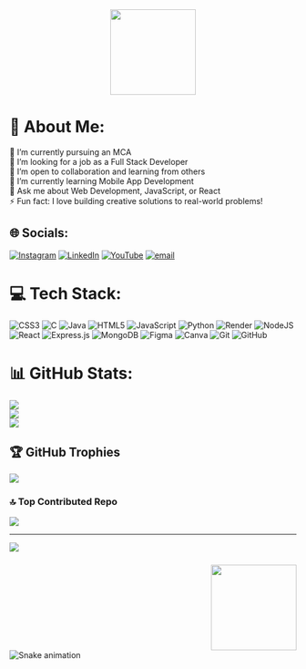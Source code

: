 <div align="center">
  <img height="150" src="https://media.giphy.com/media/M9gbBd9nbDrOTu1Mqx/giphy.gif"  />
</div>



# 💫 About Me:
🔭 I’m currently pursuing an MCA<br>👯 I’m looking for a job as a Full Stack Developer<br>🤝 I’m open to collaboration and learning from others<br>🌱 I’m currently learning Mobile App Development<br>💬 Ask me about Web Development, JavaScript, or React<br>⚡ Fun fact: I love building creative solutions to real-world problems!


## 🌐 Socials:
[![Instagram](https://img.shields.io/badge/Instagram-%23E4405F.svg?logo=Instagram&logoColor=white)](https://instagram.com/dhinesh_143_17) [![LinkedIn](https://img.shields.io/badge/LinkedIn-%230077B5.svg?logo=linkedin&logoColor=white)](https://linkedin.com/in/dhineshwaranp) [![YouTube](https://img.shields.io/badge/YouTube-%23FF0000.svg?logo=YouTube&logoColor=white)](https://youtube.com/@@DhineshWaran.P) [![email](https://img.shields.io/badge/Email-D14836?logo=gmail&logoColor=white)](mailto:dwaranp@gmail.com)

# 💻 Tech Stack:
![CSS3](https://img.shields.io/badge/css3-%231572B6.svg?style=flat-square&logo=css3&logoColor=white) ![C](https://img.shields.io/badge/c-%2300599C.svg?style=flat-square&logo=c&logoColor=white) ![Java](https://img.shields.io/badge/java-%23ED8B00.svg?style=flat-square&logo=openjdk&logoColor=white) ![HTML5](https://img.shields.io/badge/html5-%23E34F26.svg?style=flat-square&logo=html5&logoColor=white) ![JavaScript](https://img.shields.io/badge/javascript-%23323330.svg?style=flat-square&logo=javascript&logoColor=%23F7DF1E) ![Python](https://img.shields.io/badge/python-3670A0?style=flat-square&logo=python&logoColor=ffdd54) ![Render](https://img.shields.io/badge/Render-%46E3B7.svg?style=flat-square&logo=render&logoColor=white) ![NodeJS](https://img.shields.io/badge/node.js-6DA55F?style=flat-square&logo=node.js&logoColor=white) ![React](https://img.shields.io/badge/react-%2320232a.svg?style=flat-square&logo=react&logoColor=%2361DAFB) ![Express.js](https://img.shields.io/badge/express.js-%23404d59.svg?style=flat-square&logo=express&logoColor=%2361DAFB) ![MongoDB](https://img.shields.io/badge/MongoDB-%234ea94b.svg?style=flat-square&logo=mongodb&logoColor=white) ![Figma](https://img.shields.io/badge/figma-%23F24E1E.svg?style=flat-square&logo=figma&logoColor=white) ![Canva](https://img.shields.io/badge/Canva-%2300C4CC.svg?style=flat-square&logo=Canva&logoColor=white) ![Git](https://img.shields.io/badge/git-%23F05033.svg?style=flat-square&logo=git&logoColor=white) ![GitHub](https://img.shields.io/badge/github-%23121011.svg?style=flat-square&logo=github&logoColor=white)
# 📊 GitHub Stats:
![](https://github-readme-stats.vercel.app/api?username=2009Dhinesh&theme=blue-green&hide_border=false&include_all_commits=false&count_private=false)<br/>
![](https://nirzak-streak-stats.vercel.app/?user=2009Dhinesh&theme=blue-green&hide_border=false)<br/>
![](https://github-readme-stats.vercel.app/api/top-langs/?username=2009Dhinesh&theme=blue-green&hide_border=false&include_all_commits=false&count_private=false&layout=compact)

## 🏆 GitHub Trophies
![](https://github-profile-trophy.vercel.app/?username=2009Dhinesh&theme=radical&no-frame=true&no-bg=false&margin-w=4)

### 🔝 Top Contributed Repo
![](https://github-contributor-stats.vercel.app/api?username=2009Dhinesh&limit=5&theme=dark&combine_all_yearly_contributions=true)

---
[![](https://visitcount.itsvg.in/api?id=2009Dhinesh&icon=4&color=0)](https://visitcount.itsvg.in)

###

<img align="right" height="150" src="https://i.imgflip.com/65efzo.gif"  />






<br clear="both">

<img src="https://raw.githubusercontent.com/maurodesouza/maurodesouza/output/snake.svg" alt="Snake animation" />

###

<!-- Proudly created with GPRM ( https://gprm.itsvg.in ) -->

